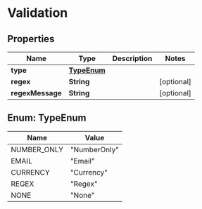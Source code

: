 

# Validation


## Properties

| Name | Type | Description | Notes |
|------------ | ------------- | ------------- | -------------|
|**type** | [**TypeEnum**](#TypeEnum) |  |  |
|**regex** | **String** |  |  [optional] |
|**regexMessage** | **String** |  |  [optional] |



## Enum: TypeEnum

| Name | Value |
|---- | -----|
| NUMBER_ONLY | &quot;NumberOnly&quot; |
| EMAIL | &quot;Email&quot; |
| CURRENCY | &quot;Currency&quot; |
| REGEX | &quot;Regex&quot; |
| NONE | &quot;None&quot; |



